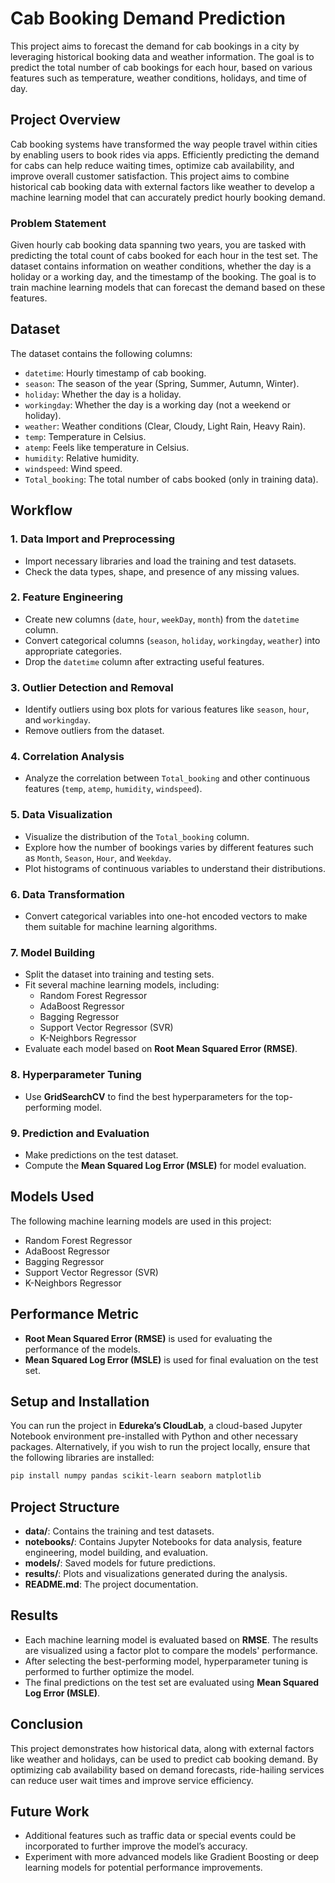 # Cab Booking Demand Prediction

This project aims to forecast the demand for cab bookings in a city by leveraging historical booking data and weather information. The goal is to predict the total number of cab bookings for each hour, based on various features such as temperature, weather conditions, holidays, and time of day.

## Project Overview

Cab booking systems have transformed the way people travel within cities by enabling users to book rides via apps. Efficiently predicting the demand for cabs can help reduce waiting times, optimize cab availability, and improve overall customer satisfaction. This project aims to combine historical cab booking data with external factors like weather to develop a machine learning model that can accurately predict hourly booking demand.

### Problem Statement

Given hourly cab booking data spanning two years, you are tasked with predicting the total count of cabs booked for each hour in the test set. The dataset contains information on weather conditions, whether the day is a holiday or a working day, and the timestamp of the booking. The goal is to train machine learning models that can forecast the demand based on these features.

## Dataset

The dataset contains the following columns:

- `datetime`: Hourly timestamp of cab booking.
- `season`: The season of the year (Spring, Summer, Autumn, Winter).
- `holiday`: Whether the day is a holiday.
- `workingday`: Whether the day is a working day (not a weekend or holiday).
- `weather`: Weather conditions (Clear, Cloudy, Light Rain, Heavy Rain).
- `temp`: Temperature in Celsius.
- `atemp`: Feels like temperature in Celsius.
- `humidity`: Relative humidity.
- `windspeed`: Wind speed.
- `Total_booking`: The total number of cabs booked (only in training data).

## Workflow

### 1. Data Import and Preprocessing
- Import necessary libraries and load the training and test datasets.
- Check the data types, shape, and presence of any missing values.

### 2. Feature Engineering
- Create new columns (`date`, `hour`, `weekDay`, `month`) from the `datetime` column.
- Convert categorical columns (`season`, `holiday`, `workingday`, `weather`) into appropriate categories.
- Drop the `datetime` column after extracting useful features.

### 3. Outlier Detection and Removal
- Identify outliers using box plots for various features like `season`, `hour`, and `workingday`.
- Remove outliers from the dataset.

### 4. Correlation Analysis
- Analyze the correlation between `Total_booking` and other continuous features (`temp`, `atemp`, `humidity`, `windspeed`).

### 5. Data Visualization
- Visualize the distribution of the `Total_booking` column.
- Explore how the number of bookings varies by different features such as `Month`, `Season`, `Hour`, and `Weekday`.
- Plot histograms of continuous variables to understand their distributions.

### 6. Data Transformation
- Convert categorical variables into one-hot encoded vectors to make them suitable for machine learning algorithms.

### 7. Model Building
- Split the dataset into training and testing sets.
- Fit several machine learning models, including:
  - Random Forest Regressor
  - AdaBoost Regressor
  - Bagging Regressor
  - Support Vector Regressor (SVR)
  - K-Neighbors Regressor
- Evaluate each model based on **Root Mean Squared Error (RMSE)**.

### 8. Hyperparameter Tuning
- Use **GridSearchCV** to find the best hyperparameters for the top-performing model.

### 9. Prediction and Evaluation
- Make predictions on the test dataset.
- Compute the **Mean Squared Log Error (MSLE)** for model evaluation.

## Models Used

The following machine learning models are used in this project:
- Random Forest Regressor
- AdaBoost Regressor
- Bagging Regressor
- Support Vector Regressor (SVR)
- K-Neighbors Regressor

## Performance Metric

- **Root Mean Squared Error (RMSE)** is used for evaluating the performance of the models.
- **Mean Squared Log Error (MSLE)** is used for final evaluation on the test set.

## Setup and Installation

You can run the project in **Edureka’s CloudLab**, a cloud-based Jupyter Notebook environment pre-installed with Python and other necessary packages. Alternatively, if you wish to run the project locally, ensure that the following libraries are installed:

```bash
pip install numpy pandas scikit-learn seaborn matplotlib
```

## Project Structure

- **data/**: Contains the training and test datasets.
- **notebooks/**: Contains Jupyter Notebooks for data analysis, feature engineering, model building, and evaluation.
- **models/**: Saved models for future predictions.
- **results/**: Plots and visualizations generated during the analysis.
- **README.md**: The project documentation.

## Results

- Each machine learning model is evaluated based on **RMSE**. The results are visualized using a factor plot to compare the models' performance.
- After selecting the best-performing model, hyperparameter tuning is performed to further optimize the model.
- The final predictions on the test set are evaluated using **Mean Squared Log Error (MSLE)**.

## Conclusion

This project demonstrates how historical data, along with external factors like weather and holidays, can be used to predict cab booking demand. By optimizing cab availability based on demand forecasts, ride-hailing services can reduce user wait times and improve service efficiency.

## Future Work

- Additional features such as traffic data or special events could be incorporated to further improve the model’s accuracy.
- Experiment with more advanced models like Gradient Boosting or deep learning models for potential performance improvements.

